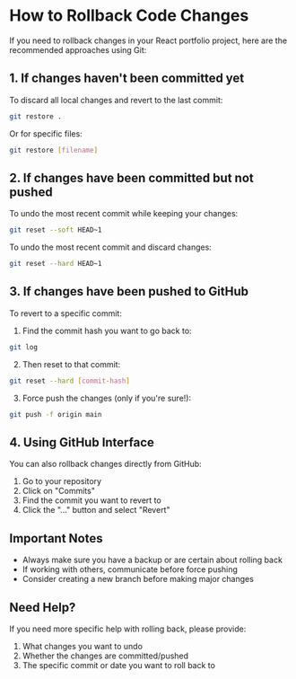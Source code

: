 # How to Rollback Code Changes

If you need to rollback changes in your React portfolio project, here are the recommended approaches using Git:

## 1. If changes haven't been committed yet

To discard all local changes and revert to the last commit:
```bash
git restore .
```

Or for specific files:
```bash
git restore [filename]
```

## 2. If changes have been committed but not pushed

To undo the most recent commit while keeping your changes:
```bash
git reset --soft HEAD~1
```

To undo the most recent commit and discard changes:
```bash
git reset --hard HEAD~1
```

## 3. If changes have been pushed to GitHub

To revert to a specific commit:
1. Find the commit hash you want to go back to:
```bash
git log
```

2. Then reset to that commit:
```bash
git reset --hard [commit-hash]
```

3. Force push the changes (only if you're sure!):
```bash
git push -f origin main
```

## 4. Using GitHub Interface

You can also rollback changes directly from GitHub:
1. Go to your repository
2. Click on "Commits"
3. Find the commit you want to revert to
4. Click the "..." button and select "Revert"

## Important Notes

- Always make sure you have a backup or are certain about rolling back
- If working with others, communicate before force pushing
- Consider creating a new branch before making major changes

## Need Help?

If you need more specific help with rolling back, please provide:
1. What changes you want to undo
2. Whether the changes are committed/pushed
3. The specific commit or date you want to roll back to